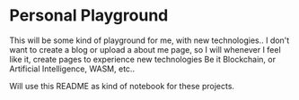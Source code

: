 # Personal Playground

This will be some kind of playground for me, with new technologies..
I don't want to create a blog or upload a about me page, so I will whenever I feel like it, create pages to experience new technologies
Be it Blockchain, or Artificial Intelligence, WASM, etc..

Will use this README as kind of notebook for these projects.
